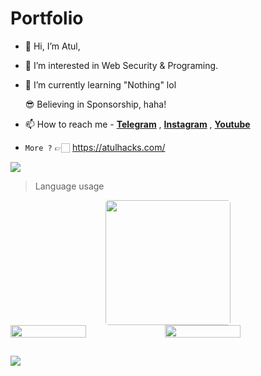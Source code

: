 # Portfolio

- 👋 Hi, I’m Atul,
- 👀 I’m interested in Web Security & Programing.
- 🌱 I’m currently learning "Nothing" lol

  😎 Believing in Sponsorship, haha!

- 📫 How to reach me - [**Telegram**](https://telegram.me/atulhack) , [**Instagram**](https://instagram.com/atulhack) , [**Youtube**](https://youtube.com/)
- 
   ```More ?``` 👉🏻 https://atulhacks.com/

<img src="https://readme-typing-svg.herokuapp.com?color=00FF00&width=420&lines=🔥+Atul+𝐭𝐡𝐢𝐬+𝘀𝗶𝗱𝗲+...">
  
 
> Language usage

<div align="center">
    <img height="200px" style="border:none; border-radius:5px;" src="https://github-readme-stats-api-holic-x.vercel.app/api/top-langs/?username=atulhacks&theme=gruvbox_light&layout=compact"/>
</div>
<div style="display: flex;">
    <img src="https://github-readme-stats.vercel.app/api?username=atulhack&count_private=true&show_icons=true&theme=chartreuse-dark&custom_title=What%27s+the+craic?&include_all_commits=true&hide_border=true&bg_color=000000" style="width: 49%;">
    <img src="https://github-readme-streak-stats.herokuapp.com/?user=atulhack&theme=chartreuse-dark&hide_border=True&bg_color=000000"  width="49%";>
</div>

##

![](https://visitor-badge.laobi.icu/badge?page_id=atulhack.readme)
